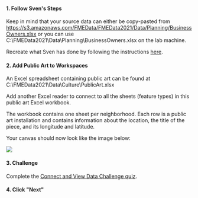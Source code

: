 <head><base target="_blank"> </head>

#### 1. Follow Sven's Steps
Keep in mind that your source data can either be copy-pasted from https://s3.amazonaws.com/FMEData/FMEData2021/Data/Planning/BusinessOwners.xlsx or you can use C:\FMEData2021\Data\Planning\BusinessOwners.xlsx on the lab machine.

Recreate what Sven has done by following the instructions [here](https://safe.my.trailhead.com/en/content/safe/modules/connect-to-data/connect-and-view-data).

#### 2. Add Public Art to Workspaces
An Excel spreadsheet containing public art can be found at C:\FMEData2021\Data\Culture\PublicArt.xlsx

Add another Excel reader to connect to all the sheets (feature types) in this public art Excel workbook.

The workbook contains one sheet per neighborhood. Each row is a public art installation and contains information about the location, the title of the piece, and its longitude and latitude.  

Your canvas should now look like the image below:

![](https://trailhead-cs-production-private-images.s3.amazonaws.com/00D30000000ePES/safe/modules/connect-to-data/connect-and-view-data/images/1df22908c3187016b04ede24b57cf3e8_1623184940336.png?X-Amz-Algorithm=AWS4-HMAC-SHA256&X-Amz-Credential=AKIAQCWQ2ZQ4PMOG4SPY%2F20210620%2Fus-east-1%2Fs3%2Faws4_request&X-Amz-Date=20210620T185930Z&X-Amz-Expires=43260&X-Amz-SignedHeaders=host&X-Amz-Signature=b8de9d3727cb18621de01cdb4caf8071aa8821659c74f353ced904ab06ed7b68)

#### 3. Challenge
Complete the [Connect and View Data Challenge quiz](https://safe.my.trailhead.com/content/safe/modules/connect-to-data/connect-and-view-data#challenge).

#### 4. Click "Next"
